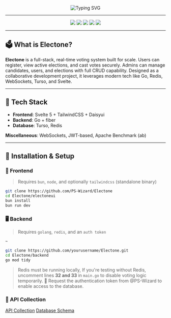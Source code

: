 <p align="center">
  <img src="https://readme-typing-svg.demolab.com?font=Fira+Code&size=28&duration=3000&pause=500&color=00F7F7&center=true&vCenter=true&width=435&lines=ELECTONE+%E2%9C%A8;Real-time+voting+system" alt="Typing SVG" />
</p>

---

<p align="center">
<img src="https://img.shields.io/badge/Backend-Golang-blue?style=for-the-badge&logo=go" />
<img src="https://img.shields.io/badge/Frontend-Svelte-orange?style=for-the-badge&logo=svelte" />
<img src="https://img.shields.io/badge/Database-Turso-9cf?style=for-the-badge" />
<img src="https://img.shields.io/badge/Realtime-Redis-red?style=for-the-badge&logo=redis" />
<img src="https://img.shields.io/badge/Comm-WebSockets-brightgreen?style=for-the-badge" />
</p>

---

## 🗳️ What is Electone?

**Electone** is a full-stack, real-time voting system built for scale. Users can register, view active elections, and cast votes securely. Admins can manage candidates, users, and elections with full CRUD capability. Designed as a collaborative development project, it leverages modern tech like Go, Redis, WebSockets, Turso, and Svelte.

---

## 🧱 Tech Stack

- **Frontend**: Svelte 5 + TailwindCSS + Daisyui
- **Backend**: Go + fiber 
- **Database**: Turso, Redis

**Miscellaneous**: WebSockets, JWT-based, Apache Benchmark (ab)

---

## 🚀 Installation & Setup

### 🔧 Frontend

> Requires `bun`, `node`, and optionally `tailwindcss` (standalone binary)

```bash
git clone https://github.com/PS-Wizard/Electone
cd Electone/electoneui
bun install
bun run dev
```

### 🖥 Backend
> Requires `golang`, `redis`, and an `auth token`
```bash
~

git clone https://github.com/yourusername/Electone.git
cd Electone/backend
go mod tidy

```
> Redis must be running locally, If you're testing without Redis, uncomment lines **32 and 33** in `main.go` to disable voting logic temporarily. 
🧠 Request the authentication token from @PS-Wizard to enable access to the database.


### 🧪 API Collection
[API Collection](./assets/rester-export-postman.json)
[Database Schema](./assets/database.md)

